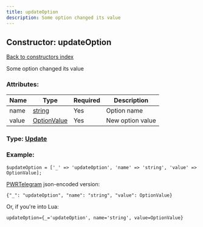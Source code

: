 ```yaml
---
title: updateOption
description: Some option changed its value
---
```

## Constructor: updateOption  
[Back to constructors index](index.md)



Some option changed its value

### Attributes:

| Name     |    Type       | Required | Description |
|----------|---------------|----------|-------------|
|name|[string](../types/string.md) | Yes|Option name|
|value|[OptionValue](../types/OptionValue.md) | Yes|New option value|



### Type: [Update](../types/Update.md)


### Example:

```
$updateOption = ['_' => 'updateOption', 'name' => 'string', 'value' => OptionValue];
```  

[PWRTelegram](https://pwrtelegram.xyz) json-encoded version:

```
{"_": "updateOption", "name": "string", "value": OptionValue}
```


Or, if you're into Lua:  


```
updateOption={_='updateOption', name='string', value=OptionValue}

```


